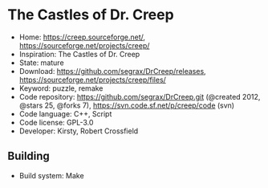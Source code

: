 # The Castles of Dr. Creep

- Home: https://creep.sourceforge.net/, https://sourceforge.net/projects/creep/
- Inspiration: The Castles of Dr. Creep
- State: mature
- Download: https://github.com/segrax/DrCreep/releases, https://sourceforge.net/projects/creep/files/
- Keyword: puzzle, remake
- Code repository: https://github.com/segrax/DrCreep.git (@created 2012, @stars 25, @forks 7), https://svn.code.sf.net/p/creep/code (svn)
- Code language: C++, Script
- Code license: GPL-3.0
- Developer: Kirsty, Robert Crossfield

## Building

- Build system: Make
